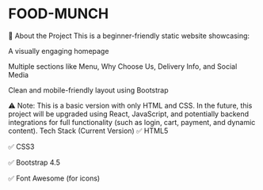 # FOOD-MUNCH
🚀 About the Project
This is a beginner-friendly static website showcasing:

A visually engaging homepage

Multiple sections like Menu, Why Choose Us, Delivery Info, and Social Media

Clean and mobile-friendly layout using Bootstrap

⚠️ Note: This is a basic version with only HTML and CSS. In the future, this project will be upgraded using React, JavaScript, and potentially backend integrations for full functionality (such as login, cart, payment, and dynamic content).
Tech Stack (Current Version)
✅ HTML5

✅ CSS3

✅ Bootstrap 4.5

✅ Font Awesome (for icons)
